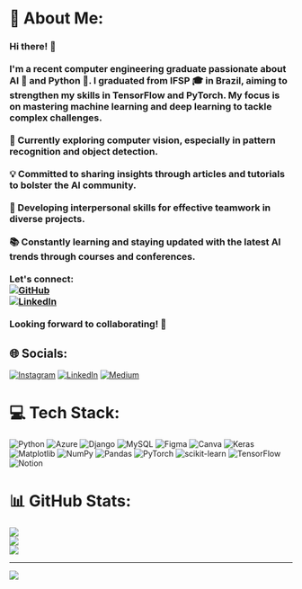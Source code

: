 # 💫 About Me:
### Hi there! 👋<br><br>I'm a recent computer engineering graduate passionate about AI 🤖 and Python 🐍. I graduated from IFSP 🎓 in Brazil, aiming to strengthen my skills in TensorFlow and PyTorch. My focus is on mastering machine learning and deep learning to tackle complex challenges.<br><br>🔬 Currently exploring computer vision, especially in pattern recognition and object detection.<br><br>💡 Committed to sharing insights through articles and tutorials to bolster the AI community.<br><br>🤝 Developing interpersonal skills for effective teamwork in diverse projects.<br><br>📚 Constantly learning and staying updated with the latest AI trends through courses and conferences.<br><br>Let's connect:<br>[![GitHub](https://img.shields.io/badge/GitHub-Profile-blue?style=flat-square&logo=github)](https://github.com/leopavan1)<br>[![LinkedIn](https://img.shields.io/badge/LinkedIn-Profile-blue?style=flat-square&logo=linkedin)](https://www.linkedin.com/in/leonardo-pavan-4b9115202)<br><br>Looking forward to collaborating! 🚀


## 🌐 Socials:
[![Instagram](https://img.shields.io/badge/Instagram-%23E4405F.svg?logo=Instagram&logoColor=white)](https://instagram.com/leopavan1) [![LinkedIn](https://img.shields.io/badge/LinkedIn-%230077B5.svg?logo=linkedin&logoColor=white)](https://linkedin.com/in/leonardo-pavan-4b9115202) [![Medium](https://img.shields.io/badge/Medium-12100E?logo=medium&logoColor=white)](https://medium.com/@leopavan1) 

# 💻 Tech Stack:
![Python](https://img.shields.io/badge/python-3670A0?style=for-the-badge&logo=python&logoColor=ffdd54) ![Azure](https://img.shields.io/badge/azure-%230072C6.svg?style=for-the-badge&logo=microsoftazure&logoColor=white) ![Django](https://img.shields.io/badge/django-%23092E20.svg?style=for-the-badge&logo=django&logoColor=white) ![MySQL](https://img.shields.io/badge/mysql-%2300000f.svg?style=for-the-badge&logo=mysql&logoColor=white) ![Figma](https://img.shields.io/badge/figma-%23F24E1E.svg?style=for-the-badge&logo=figma&logoColor=white) ![Canva](https://img.shields.io/badge/Canva-%2300C4CC.svg?style=for-the-badge&logo=Canva&logoColor=white) ![Keras](https://img.shields.io/badge/Keras-%23D00000.svg?style=for-the-badge&logo=Keras&logoColor=white) ![Matplotlib](https://img.shields.io/badge/Matplotlib-%23ffffff.svg?style=for-the-badge&logo=Matplotlib&logoColor=black) ![NumPy](https://img.shields.io/badge/numpy-%23013243.svg?style=for-the-badge&logo=numpy&logoColor=white) ![Pandas](https://img.shields.io/badge/pandas-%23150458.svg?style=for-the-badge&logo=pandas&logoColor=white) ![PyTorch](https://img.shields.io/badge/PyTorch-%23EE4C2C.svg?style=for-the-badge&logo=PyTorch&logoColor=white) ![scikit-learn](https://img.shields.io/badge/scikit--learn-%23F7931E.svg?style=for-the-badge&logo=scikit-learn&logoColor=white) ![TensorFlow](https://img.shields.io/badge/TensorFlow-%23FF6F00.svg?style=for-the-badge&logo=TensorFlow&logoColor=white) ![Notion](https://img.shields.io/badge/Notion-%23000000.svg?style=for-the-badge&logo=notion&logoColor=white)
# 📊 GitHub Stats:
![](https://github-readme-stats.vercel.app/api?username=leopavan1&theme=dark&hide_border=false&include_all_commits=false&count_private=false)<br/>
![](https://github-readme-streak-stats.herokuapp.com/?user=leopavan1&theme=dark&hide_border=false)<br/>
![](https://github-readme-stats.vercel.app/api/top-langs/?username=leopavan1&theme=dark&hide_border=false&include_all_commits=false&count_private=false&layout=compact)

---
[![](https://visitcount.itsvg.in/api?id=leopavan1&icon=0&color=3)](https://visitcount.itsvg.in)

<!-- Proudly created with GPRM ( https://gprm.itsvg.in ) -->
